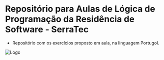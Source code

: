 # Repositório para Aulas de Lógica de Programação da Residência de Software - SerraTec

- Repositório com os exercícios proposto em aula, na linguagem Portugol.


![Logo](https://cdn.discordapp.com/attachments/1090076539602866176/1090353059290419340/326727009_876691460048247_1561125399909609359_n-removebg-preview-removebg-preview.png)
